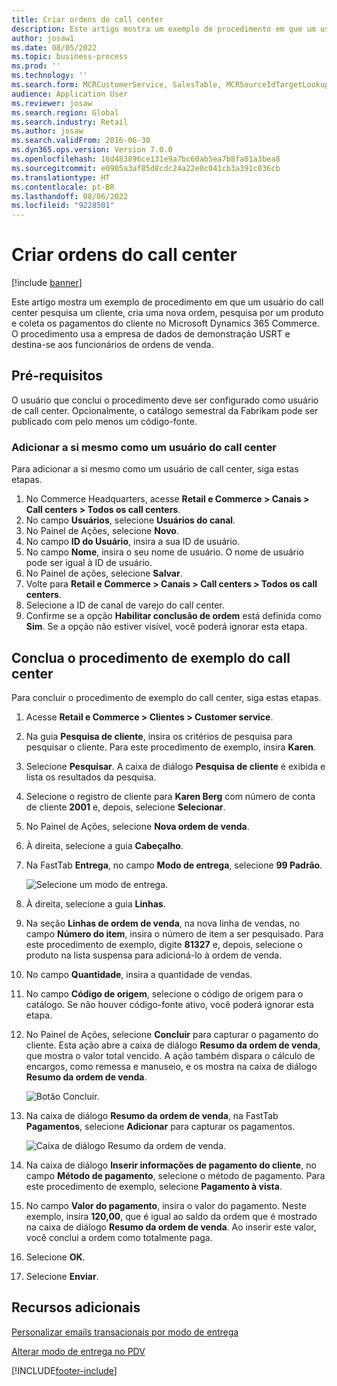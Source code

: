 ```yaml
---
title: Criar ordens do call center
description: Este artigo mostra um exemplo de procedimento em que um usuário do call center pesquisa um cliente, cria uma nova ordem, pesquisa por um produto e coleta os pagamentos do cliente no Microsoft Dynamics 365 Commerce.
author: josaw1
ms.date: 08/05/2022
ms.topic: business-process
ms.prod: ''
ms.technology: ''
ms.search.form: MCRCustomerService, SalesTable, MCRSourceIdTargetLookup, MCRSalesQuickQuote, MCRSalesOrderRecap, MCRCustPaymDialog, MCRCustPaymLookup
audience: Application User
ms.reviewer: josaw
ms.search.region: Global
ms.search.industry: Retail
ms.author: josaw
ms.search.validFrom: 2016-06-30
ms.dyn365.ops.version: Version 7.0.0
ms.openlocfilehash: 16d483896ce131e9a7bc60ab5ea7b8fa01a3bea8
ms.sourcegitcommit: e0905a3af85d8cdc24a22e0c041cb3a391c036cb
ms.translationtype: HT
ms.contentlocale: pt-BR
ms.lasthandoff: 08/06/2022
ms.locfileid: "9228501"
---
```

# <a name="create-call-center-orders"></a>Criar ordens do call center

[!include [banner](../includes/banner.md)]

Este artigo mostra um exemplo de procedimento em que um usuário do call center pesquisa um cliente, cria uma nova ordem, pesquisa por um produto e coleta os pagamentos do cliente no Microsoft Dynamics 365 Commerce. O procedimento usa a empresa de dados de demonstração USRT e destina-se aos funcionários de ordens de venda. 

## <a name="prerequisites"></a>Pré-requisitos

O usuário que conclui o procedimento deve ser configurado como usuário de call center. Opcionalmente, o catálogo semestral da Fabrikam pode ser publicado com pelo menos um código-fonte.

### <a name="add-yourself-as-a-call-center-user"></a>Adicionar a si mesmo como um usuário do call center

Para adicionar a si mesmo como um usuário de call center, siga estas etapas.

1. No Commerce Headquarters, acesse **Retail e Commerce \> Canais \> Call centers \> Todos os call centers**.
1. No campo **Usuários**, selecione **Usuários do canal**.
1. No Painel de Ações, selecione **Novo**.
1. No campo **ID do Usuário**, insira a sua ID de usuário.
1. No campo **Nome**, insira o seu nome de usuário. O nome de usuário pode ser igual à ID de usuário.
1. No Painel de ações, selecione **Salvar**.
1. Volte para **Retail e Commerce \> Canais \> Call centers \> Todos os call centers**.
1. Selecione a ID de canal de varejo do call center.
1. Confirme se a opção **Habilitar conclusão de ordem** está definida como **Sim**. Se a opção não estiver visível, você poderá ignorar esta etapa.

## <a name="complete-the-example-call-center-procedure"></a>Conclua o procedimento de exemplo do call center

Para concluir o procedimento de exemplo do call center, siga estas etapas.

1. Acesse **Retail e Commerce \> Clientes \> Customer service**.
1. Na guia **Pesquisa de cliente**, insira os critérios de pesquisa para pesquisar o cliente. Para este procedimento de exemplo, insira **Karen**.
1. Selecione **Pesquisar**. A caixa de diálogo **Pesquisa de cliente** é exibida e lista os resultados da pesquisa.
1. Selecione o registro de cliente para **Karen Berg** com número de conta de cliente **2001** e, depois, selecione **Selecionar**.
1. No Painel de Ações, selecione **Nova ordem de venda**.
1. À direita, selecione a guia **Cabeçalho**.
1. Na FastTab **Entrega**, no campo **Modo de entrega**, selecione **99 Padrão**.

    ![Selecione um modo de entrega.](../media/Select_Mode_of_Delivery.png)

1. À direita, selecione a guia **Linhas**.
1. Na seção **Linhas de ordem de venda**, na nova linha de vendas, no campo **Número do item**, insira o número de item a ser pesquisado. Para este procedimento de exemplo, digite **81327** e, depois, selecione o produto na lista suspensa para adicioná-lo à ordem de venda.
1. No campo **Quantidade**, insira a quantidade de vendas.
1. No campo **Código de origem**, selecione o código de origem para o catálogo. Se não houver código-fonte ativo, você poderá ignorar esta etapa.
1. No Painel de Ações, selecione **Concluir** para capturar o pagamento do cliente. Esta ação abre a caixa de diálogo **Resumo da ordem de venda**, que mostra o valor total vencido. A ação também dispara o cálculo de encargos, como remessa e manuseio, e os mostra na caixa de diálogo **Resumo da ordem de venda**.

    ![Botão Concluir.](../media/Complete_button.png)

1. Na caixa de diálogo **Resumo da ordem de venda**, na FastTab **Pagamentos**, selecione **Adicionar** para capturar os pagamentos.

    ![Caixa de diálogo Resumo da ordem de venda.](../media/order_summary.png)

1. Na caixa de diálogo **Inserir informações de pagamento do cliente**, no campo **Método de pagamento**, selecione o método de pagamento. Para este procedimento de exemplo, selecione **Pagamento à vista**.
1. No campo **Valor do pagamento**, insira o valor do pagamento. Neste exemplo, insira **120,00**, que é igual ao saldo da ordem que é mostrado na caixa de diálogo **Resumo da ordem de venda**. Ao inserir este valor, você conclui a ordem como totalmente paga.
1. Selecione **OK**.
1. Selecione **Enviar**.

## <a name="additional-resources"></a>Recursos adicionais

[Personalizar emails transacionais por modo de entrega](../customize-email-delivery-mode.md)

[Alterar modo de entrega no PDV](../pos-change-delivery-mode.md)

[!INCLUDE[footer-include](../../includes/footer-banner.md)]
